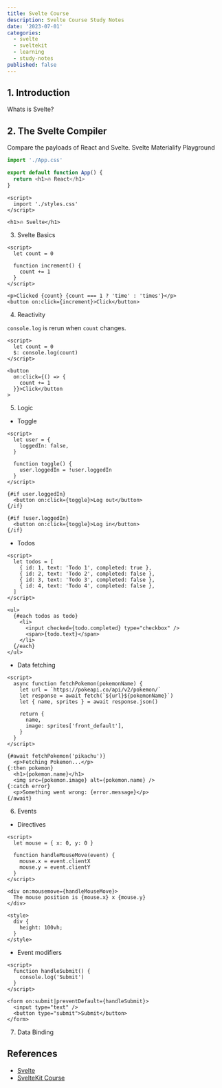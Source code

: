 ```yaml
---
title: Svelte Course
description: Svelte Course Study Notes
date: '2023-07-01'
categories:
  - svelte
  - sveltekit
  - learning
  - study-notes
published: false
---
```


## 1. Introduction

Whats is Svelte?

## 2. The Svelte Compiler

Compare the payloads of React and Svelte.
Svelte Materialify Playground

```javascript
import './App.css'

export default function App() {
  return <h1>🔥 React</h1>
}
```

```svelte
<script>
  import './styles.css'
</script>

<h1>🔥 Svelte</h1>
```

3. Svelte Basics

```svelte
<script>
  let count = 0

  function increment() {
    count += 1
  }
</script>

<p>Clicked {count} {count === 1 ? 'time' : 'times'}</p>
<button on:click={increment}>Click</button>
```

4. Reactivity

`console.log` is rerun when `count` changes.

```svelte
<script>
  let count = 0
  $: console.log(count)
</script>

<button
  on:click={() => {
    count += 1
  }}>Click</button
>
```

5. Logic

- Toggle

```svelte
<script>
  let user = {
    loggedIn: false,
  }

  function toggle() {
    user.loggedIn = !user.loggedIn
  }
</script>

{#if user.loggedIn}
  <button on:click={toggle}>Log out</button>
{/if}

{#if !user.loggedIn}
  <button on:click={toggle}>Log in</button>
{/if}
```

- Todos

```svelte
<script>
  let todos = [
    { id: 1, text: 'Todo 1', completed: true },
    { id: 2, text: 'Todo 2', completed: false },
    { id: 3, text: 'Todo 3', completed: false },
    { id: 4, text: 'Todo 4', completed: false },
  ]
</script>

<ul>
  {#each todos as todo}
    <li>
      <input checked={todo.completed} type="checkbox" />
      <span>{todo.text}</span>
    </li>
  {/each}
</ul>
```

- Data fetching

```svelte
<script>
  async function fetchPokemon(pokemonName) {
    let url = `https://pokeapi.co/api/v2/pokemon/`
    let response = await fetch(`${url}${pokemonName}`)
    let { name, sprites } = await response.json()

    return {
      name,
      image: sprites['front_default'],
    }
  }
</script>

{#await fetchPokemon('pikachu')}
  <p>Fetching Pokemon...</p>
{:then pokemon}
  <h1>{pokemon.name}</h1>
  <img src={pokemon.image} alt={pokemon.name} />
{:catch error}
  <p>Something went wrong: {error.message}</p>
{/await}
```

6. Events

- Directives

```svelte
<script>
  let mouse = { x: 0, y: 0 }

  function handleMouseMove(event) {
    mouse.x = event.clientX
    mouse.y = event.clientY
  }
</script>

<div on:mousemove={handleMouseMove}>
  The mouse position is {mouse.x} x {mouse.y}
</div>

<style>
  div {
    height: 100vh;
  }
</style>
```

- Event modifiers

```svelte
<script>
  function handleSubmit() {
    console.log('Submit')
  }
</script>

<form on:submit|preventDefault={handleSubmit}>
  <input type="text" />
  <button type="submit">Submit</button>
</form>
```

7. Data Binding

## References

- [Svelte](https://svelte.dev/)
- [SvelteKit Course](https://www.youtube.com/watch?v=BrkrOjknC_E&list=PLA9WiRZ-IS_ylnMYxIFCsZN6xVVSvLuHk&index=1)
